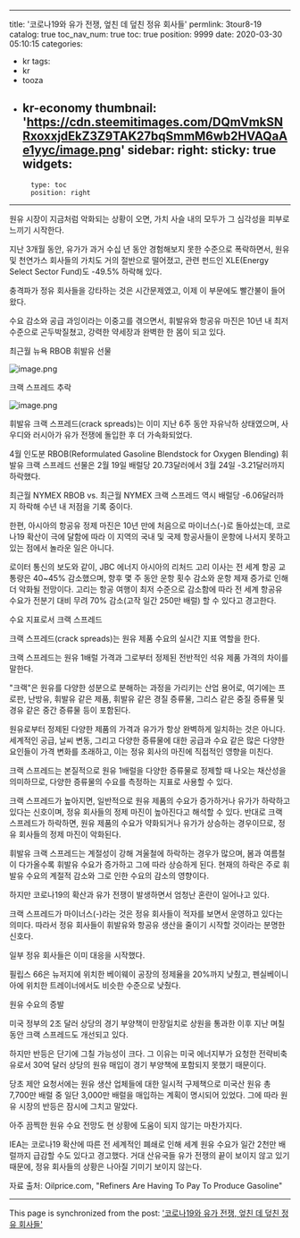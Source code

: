 
---
title: '코로나19와 유가 전쟁, 엎친 데 덮친 정유 회사들'
permlink: 3tour8-19
catalog: true
toc_nav_num: true
toc: true
position: 9999
date: 2020-03-30 05:10:15
categories:
- kr
tags:
- kr
- tooza
- kr-economy
thumbnail: 'https://cdn.steemitimages.com/DQmVmkSNRxoxxjdEkZ3Z9TAK27bqSmmM6wb2HVAQaAe1yyc/image.png'
sidebar:
    right:
        sticky: true
widgets:
    -
        type: toc
        position: right
---


원유 시장이 지금처럼 악화되는 상황이 오면, 가치 사슬 내의 모두가 그 심각성을 피부로 느끼기 시작한다.


지난 3개월 동안, 유가가 과거 수십 년 동안 경험해보지 못한 수준으로 폭락하면서, 원유 및 천연가스 회사들의 가치도 거의 절반으로 떨어졌고, 관련 펀드인 XLE(Energy Select Sector Fund)도 -49.5% 하락해 있다.


충격파가 정유 회사들을 강타하는 것은 시간문제였고, 이제 이 부문에도 빨간불이 들어왔다.


수요 감소와 공급 과잉이라는 이중고를 겪으면서, 휘발유와 항공유 마진은 10년 내 최저 수준으로 곤두박질쳤고, 강력한 약세장과 완벽한 한 몸이 되고 있다.


최근월 뉴욕 RBOB 휘발유 선물



![image.png](https://cdn.steemitimages.com/DQmVmkSNRxoxxjdEkZ3Z9TAK27bqSmmM6wb2HVAQaAe1yyc/image.png)



크랙 스프레드 추락



![image.png](https://cdn.steemitimages.com/DQmUPMzxewsw5HvQEmvVhTrqGvHYFHPk7cSNdzXV1pU9XoD/image.png)



휘발유 크랙 스프레드(crack spreads)는 이미 지난 6주 동안 자유낙하 상태였으며, 사우디와 러시아가 유가 전쟁에 돌입한 후 더 가속화되었다.


4월 인도분 RBOB(Reformulated Gasoline Blendstock for Oxygen Blending) 휘발유 크랙 스프레드 선물은 2월 19일 배럴당 20.73달러에서 3월 24일 -3.21달러까지 하락했다.


최근월 NYMEX RBOB vs. 최근월 NYMEX 크랙 스프레드 역시 배럴당 -6.06달러까지 하락해 수년 내 저점을 기록 중이다.


한편, 아시아의 항공유 정제 마진은 10년 만에 처음으로 마이너스(-)로 돌아섰는데, 코로나19 확산이 극에 달함에 따라 이 지역의 국내 및 국제 항공사들이 운항에 나서지 못하고 있는 점에서 놀라운 일은 아니다.


로이터 통신의 보도와 같이, JBC 에너지 아시아의 리처드 고리 이사는 전 세계 항공 교통량은 40~45% 감소했으며, 향후 몇 주 동안 운항 횟수 감소와 운항 제재 증가로 인해 더 악화될 전망이다. 고리는 항공 여행이 최저 수준으로 감소함에 따라 전 세계 항공유 수요가 전분기 대비 무려 70% 감소(고작 일간 250만 배럴) 할 수 있다고 경고한다.


수요 지표로서 크랙 스프레드


크랙 스프레드(crack spreads)는 원유 제품 수요의 실시간 지표 역할을 한다.


크랙 스프레드는 원유 1배럴 가격과 그로부터 정제된 전반적인 석유 제품 가격의 차이를 말한다.


"크랙"은 원유를 다양한 성분으로 분해하는 과정을 가리키는 산업 용어로, 여기에는 프로판, 난방유, 휘발유 같은 제품, 휘발유 같은 경질 증류물, 그리스 같은 중질 증류물 및 경유 같은 중간 증류물 등이 포함된다.


원유로부터 정제된 다양한 제품의 가격과 유가가 항상 완벽하게 일치하는 것은 아니다. 세계적인 공급, 날씨 변동, 그리고 다양한 증류물에 대한 공급과 수요 같은 많은 다양한 요인들이 가격 변화를 초래하고, 이는 정유 회사의 마진에 직접적인 영향을 미친다.


크랙 스프레드는 본질적으로 원유 1배럴을 다양한 증류물로 정제할 때 나오는 채산성을 의미하므로, 다양한 증류물의 수요를 측정하는 지표로 사용할 수 있다.


크랙 스프레드가 높아지면, 일반적으로 원유 제품의 수요가 증가하거나 유가가 하락하고 있다는 신호이며, 정유 회사들의 정제 마진이 높아진다고 해석할 수 있다. 반대로 크랙 스프레드가 하락하면, 원유 제품의 수요가 약화되거나 유가가 상승하는 경우이므로, 정유 회사들의 정제 마진이 악화된다.


휘발유 크랙 스프레드는 계절성이 강해 겨울철에 하락하는 경우가 많으며, 봄과 여름철이 다가올수록 휘발유 수요가 증가하고 그에 따라 상승하게 된다. 현재의 하락은 주로 휘발유 수요의 계절적 감소와 그로 인한 수요의 감소의 영향이다.


하지만 코로나19의 확산과 유가 전쟁이 발생하면서 엄청난 혼란이 일어나고 있다.


크랙 스프레드가 마이너스(-)라는 것은 정유 회사들이 적자를 보면서 운영하고 있다는 의미다. 따라서 정유 회사들이 휘발유와 항공유 생산을 줄이기 시작할 것이라는 분명한 신호다.


일부 정유 회사들은 이미 대응을 시작했다.


필립스 66은 뉴저지에 위치한 베이웨이 공장의 정제율을 20%까지 낮췄고, 펜실베이니아에 위치한 트레이너에서도 비슷한 수준으로 낮췄다.


원유 수요의 증발


미국 정부의 2조 달러 상당의 경기 부양책이 만장일치로 상원을 통과한 이후 지난 며칠 동안 크랙 스프레드도 개선되고 있다.


하지만 반등은 단기에 그칠 가능성이 크다. 그 이유는 미국 에너지부가 요청한 전략비축유로서 30억 달러 상당의 원유 매입이 경기 부양책에 포함되지 못했기 때문이다.


당초 제안 요청서에는 원유 생산 업체들에 대한 일시적 구제책으로 미국산 원유 총 7,700만 배럴 중 일단 3,000만 배럴을 매입하는 계획이 명시되어 있었다. 그에 따라 원유 시장의 반등은 잠시에 그치고 말았다.


아주 끔찍한 원유 수요 전망도 현 상황에 도움이 되지 않기는 마찬가지다.


IEA는 코로나19 확산에 따른 전 세계적인 폐쇄로 인해 세계 원유 수요가 일간 2천만 배럴까지 급감할 수도 있다고 경고했다. 거대 산유국들 유가 전쟁의 끝이 보이지 않고 있기 때문에, 정유 회사들의 상황은 나아질 기미기 보이지 않는다.


자료 출처: Oilprice.com, "Refiners Are Having To Pay To Produce Gasoline"

- - -

This page is synchronized from the post: ['코로나19와 유가 전쟁, 엎친 데 덮친 정유 회사들'](https://steemit.com/@pius.pius/3tour8-19)
